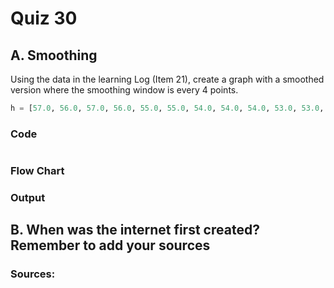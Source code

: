 # Quiz 30

## A. Smoothing
Using the data in the learning Log (Item 21), create a graph with a smoothed version where the smoothing window is every 4 points.

```.py
h = [57.0, 56.0, 57.0, 56.0, 55.0, 55.0, 54.0, 54.0, 54.0, 53.0, 53.0, 54.0, 53.0, 53.0, 52.0, 52.0, 51.0, 51.0, 51.0, 50.0, 50.0, 49.0, 50.0, 49.0, 49.0, 48.0, 49.0, 49.0, 48.0, 48.0, 48.0, 49.0]
```

### Code
```.py
```

### Flow Chart


### Output

## B. When was the internet first created? Remember to add your sources


### Sources:
[^1]: “Why You Need to Know What Color Bit Depth Your Display Supports.” Lifewire, 27 Oct. 2021, www.lifewire.com/lcd-displays-and-bit-color-depth-833083.
